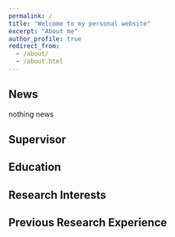 ```yaml
---
permalink: /
title: "Welcome to my personal website"
excerpt: "About me"
author_profile: true
redirect_from: 
  - /about/
  - /about.html
---
```




## News
nothing news

## Supervisor

## Education

## Research Interests

## Previous Research Experience
